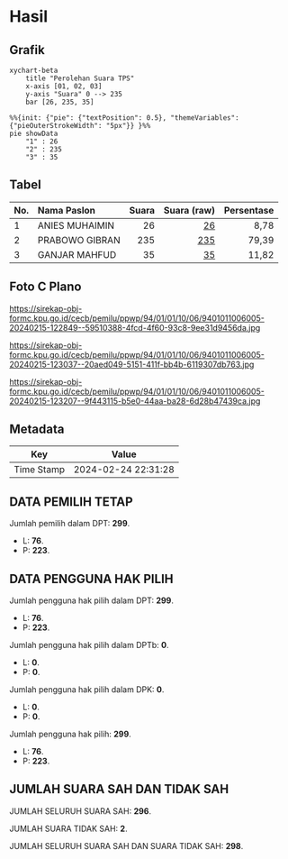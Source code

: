 # Hasil

## Grafik

```mermaid
xychart-beta
    title "Perolehan Suara TPS"
    x-axis [01, 02, 03]
    y-axis "Suara" 0 --> 235
    bar [26, 235, 35]
```

```mermaid
%%{init: {"pie": {"textPosition": 0.5}, "themeVariables": {"pieOuterStrokeWidth": "5px"}} }%%
pie showData
    "1" : 26
    "2" : 235
    "3" : 35
```

## Tabel

| No. | Nama Paslon    | Suara | Suara (raw) | Persentase |
|:--- |:-------------- | -----:| -----------:| ----------:|
| 1   | ANIES MUHAIMIN | 26    | [26][p-1]   | 8,78       |
| 2   | PRABOWO GIBRAN | 235   | [235][p-2]  | 79,39      |
| 3   | GANJAR MAHFUD  | 35    | [35][p-3]   | 11,82      |


[p-1]: https://github.com/gigit-pemilu/pemilu-2024-94-papua-tengah/blob/main/pilpres/hitung-suara/sub/94-papua-tengah/sub/01-nabire/sub/01-nabire/sub/1006-oyehe/sub/005-tps/sub/paslon-1.txt
[p-2]: https://github.com/gigit-pemilu/pemilu-2024-94-papua-tengah/blob/main/pilpres/hitung-suara/sub/94-papua-tengah/sub/01-nabire/sub/01-nabire/sub/1006-oyehe/sub/005-tps/sub/paslon-2.txt
[p-3]: https://github.com/gigit-pemilu/pemilu-2024-94-papua-tengah/blob/main/pilpres/hitung-suara/sub/94-papua-tengah/sub/01-nabire/sub/01-nabire/sub/1006-oyehe/sub/005-tps/sub/paslon-3.txt

## Foto C Plano

https://sirekap-obj-formc.kpu.go.id/cecb/pemilu/ppwp/94/01/01/10/06/9401011006005-20240215-122849--59510388-4fcd-4f60-93c8-9ee31d9456da.jpg

https://sirekap-obj-formc.kpu.go.id/cecb/pemilu/ppwp/94/01/01/10/06/9401011006005-20240215-123037--20aed049-5151-411f-bb4b-6119307db763.jpg

https://sirekap-obj-formc.kpu.go.id/cecb/pemilu/ppwp/94/01/01/10/06/9401011006005-20240215-123207--9f443115-b5e0-44aa-ba28-6d28b47439ca.jpg


## Metadata

| Key        | Value               |
| ---------- | ------------------- |
| Time Stamp | 2024-02-24 22:31:28 |


## DATA PEMILIH TETAP

Jumlah pemilih dalam DPT: **299**.
 * L: **76**.
 * P: **223**.

## DATA PENGGUNA HAK PILIH

Jumlah pengguna hak pilih dalam DPT: **299**.
 * L: **76**.
 * P: **223**.

Jumlah pengguna hak pilih dalam DPTb: **0**.
 * L: **0**.
 * P: **0**.

Jumlah pengguna hak pilih dalam DPK: **0**.
 * L: **0**.
 * P: **0**.

Jumlah pengguna hak pilih: **299**.
 * L: **76**.
 * P: **223**.

## JUMLAH SUARA SAH DAN TIDAK SAH

JUMLAH SELURUH SUARA SAH: **296**.

JUMLAH SUARA TIDAK SAH: **2**.

JUMLAH SELURUH SUARA SAH DAN SUARA TIDAK SAH: **298**.


